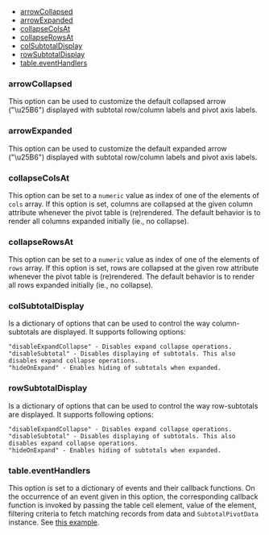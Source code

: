 * [arrowCollapsed](https://github.com/nagarajanchinnasamy/pivottable-subtotal-renderer/wiki/Subtotal.js-Renderer-Options#arrowcollapsed)
* [arrowExpanded](https://github.com/nagarajanchinnasamy/pivottable-subtotal-renderer/wiki/Subtotal.js-Renderer-Options#arrowexpanded)
* [collapseColsAt](https://github.com/nagarajanchinnasamy/pivottable-subtotal-renderer/wiki/Subtotal.js-Renderer-Options#collapsecolsat)
* [collapseRowsAt](https://github.com/nagarajanchinnasamy/pivottable-subtotal-renderer/wiki/Subtotal.js-Renderer-Options#collapserowsat)
* [colSubtotalDisplay](https://github.com/nagarajanchinnasamy/pivottable-subtotal-renderer/wiki/Subtotal.js-Renderer-Options#colsubtotaldisplay)
* [rowSubtotalDisplay](https://github.com/nagarajanchinnasamy/pivottable-subtotal-renderer/wiki/Subtotal.js-Renderer-Options#rowsubtotaldisplay)
* [table.eventHandlers](https://github.com/nagarajanchinnasamy/pivottable-subtotal-renderer/wiki/Subtotal.js-Renderer-Options#tableeventhandlers)

### arrowCollapsed

This option can be used to customize the default collapsed arrow ("\u25B6") displayed with subtotal row/column labels and pivot axis labels.

### arrowExpanded

This option can be used to customize the default expanded arrow ("\u25B6") displayed with subtotal row/column labels and pivot axis labels.

### collapseColsAt

This option can be set to a `numeric` value as index of one of the elements of `cols` array. If this option is set, columns are collapsed at the given column attribute whenever the pivot table is (re)rendered. The default behavior is to render all columns expanded initially (ie., no collapse).

### collapseRowsAt

This option can be set to a `numeric` value as index of one of the elements of `rows` array. If this option is set, rows are collapsed at the given row attribute whenever the pivot table is (re)rendered.  The default behavior is to render all rows expanded initially (ie., no collapse).


### colSubtotalDisplay

Is a dictionary of options that can be used to control the way column-subtotals are displayed. It supports following options:

    "disableExpandCollapse" - Disables expand collapse operations.
    "disableSubtotal" - Disables displaying of subtotals. This also disables expand collapse operations.
    "hideOnExpand" - Enables hiding of subtotals when expanded.

### rowSubtotalDisplay

Is a dictionary of options that can be used to control the way row-subtotals are displayed. It supports following options:

    "disableExpandCollapse" - Disables expand collapse operations.
    "disableSubtotal" - Disables displaying of subtotals. This also disables expand collapse operations.
    "hideOnExpand" - Enables hiding of subtotals when expanded.

### table.eventHandlers

This option is set to a dictionary of events and their callback functions. On the occurrence of an event given in this option, the corresponding callback function is invoked by passing the table cell element, value of the element, filtering criteria to fetch matching records from data and `SubtotalPivotData` instance. See [this example](http://nagarajanchinnasamy.com/subtotal/examples/260_event_handlers.html).
